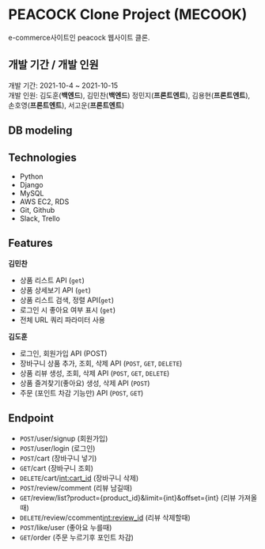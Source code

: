 # PEACOCK Clone Project (MECOOK)
  e-commerce사이트인 peacock 웹사이트 클론.

## 개발 기간 / 개발 인원
  개발 기간: 2021-10-4 ~ 2021-10-15
  <br>
  개발 인원: 김도훈(**백엔드**), 김민찬(**백엔드**)
  정민지(**프론트엔트**), 김용현(**프론트엔트**), 손호영(**프론트엔트**), 서고운(**프론트엔트**)
  
## DB modeling
  
## Technologies
* Python
* Django
* MySQL
* AWS EC2, RDS
* Git, Github
* Slack, Trello

## Features
**김민찬**
* 상품 리스트 API (``get``)
* 상품 상세보기 API (``get``)
* 상품 리스트 검색, 정렬 API(``get``)
* 로그인 시 좋아요 여부 표시 (``get``)
* 전체 URL 쿼리 파라미터 사용

**김도훈**
* 로그인, 회원가입 API (POST)
* 장바구니 상품 추가, 조회, 삭제 API (``POST``, ``GET``, ``DELETE``)
* 상품 리뷰 생성, 조회, 삭제 API (``POST``, ``GET``, ``DELETE``)
* 상품 즐겨찾기(좋아요) 생성, 삭제 API (``POST``)
* 주문 (포인트 차감 기능만) API (``POST``, ``GET``)

## Endpoint
* ``POST``/user/signup (회원가입)
* ``POST``/user/login (로그인)
* ``POST``/cart (장바구니 넣기)
* ``GET``/cart (장바구니 조회)
* ``DELETE``/cart/<int:cart_id> (장바구니 삭제)
* ``POST``/review/comment (리뷰 남길때)
* ``GET``/review/list?product={product_id}&limit={int}&offset={int} (리뷰 가져올때)
* ``DELETE``/review/ccomment<int:review_id> (리뷰 삭제할때)
* ``POST``/like/user (좋아요 누를때)
* ``GET``/order (주문 누르기후 포인트 차감)
